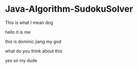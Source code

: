 # Java-Algorithm-SudokuSolver

This is what I mean dog

hello it is me

this is dominic jiang my god

what do you think about this

yes sir my dude
